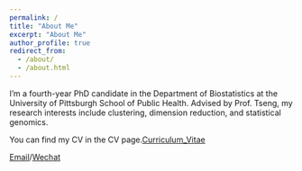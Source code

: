 ```yaml
---
permalink: /
title: "About Me"
excerpt: "About Me"
author_profile: true
redirect_from: 
  - /about/
  - /about.html
---
```


I’m a fourth-year PhD candidate in the Department of Biostatistics at the University of Pittsburgh School of Public Health. Advised by Prof. Tseng, my research interests include clustering, dimension reduction, and statistical genomics.

You can find my CV in the CV page.[Curriculum_Vitae](..assets/Curriculum_Vitae.pdf)

[Email](mailto:dal274@pitt.edu)/[Wechat](../images/wechat.png)
